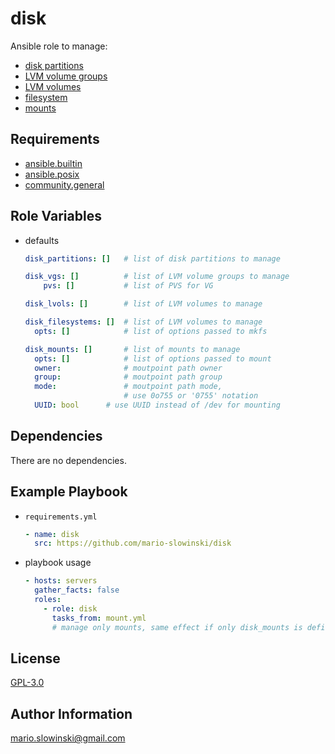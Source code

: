 disk
====

Ansible role to manage:

* [disk partitions](https://docs.ansible.com/ansible/latest/collections/community/general/parted_module.html)
* [LVM volume groups](https://docs.ansible.com/ansible/latest/collections/community/general/lvg_module.html)
* [LVM volumes](https://docs.ansible.com/ansible/latest/collections/community/general/lvol_module.html)
* [filesystem](https://docs.ansible.com/ansible/latest/collections/community/general/filesystem_module.html)
* [mounts](https://docs.ansible.com/ansible/latest/collections/ansible/posix/mount_module.html)

Requirements
------------

* [ansible.builtin](https://docs.ansible.com/ansible/latest/collections/ansible/builtin/index.html)
* [ansible.posix](https://docs.ansible.com/ansible/latest/collections/ansible/posix/index.html)
* [community.general](https://docs.ansible.com/ansible/latest/collections/community/general/)

Role Variables
--------------

* defaults

  ```yaml
  disk_partitions: []   # list of disk partitions to manage

  disk_vgs: []          # list of LVM volume groups to manage
      pvs: []           # list of PVS for VG

  disk_lvols: []        # list of LVM volumes to manage

  disk_filesystems: []  # list of LVM volumes to manage
    opts: []            # list of options passed to mkfs

  disk_mounts: []       # list of mounts to manage
    opts: []            # list of options passed to mount
    owner:              # moutpoint path owner
    group:              # moutpoint path group
    mode:               # moutpoint path mode, 
                        # use 0o755 or '0755' notation
    UUID: bool		# use UUID instead of /dev for mounting
  ```

Dependencies
------------

There are no dependencies.

Example Playbook
----------------

* `requirements.yml`

  ```yaml
  - name: disk
    src: https://github.com/mario-slowinski/disk
  ```

* playbook usage

  ```yaml
  - hosts: servers
    gather_facts: false
    roles:
      - role: disk
        tasks_from: mount.yml 
        # manage only mounts, same effect if only disk_mounts is defined
  ```

License
-------

[GPL-3.0](https://www.gnu.org/licenses/gpl-3.0.html)

Author Information
------------------

[mario.slowinski@gmail.com](mailto:mario.slowinski@gmail.com)
